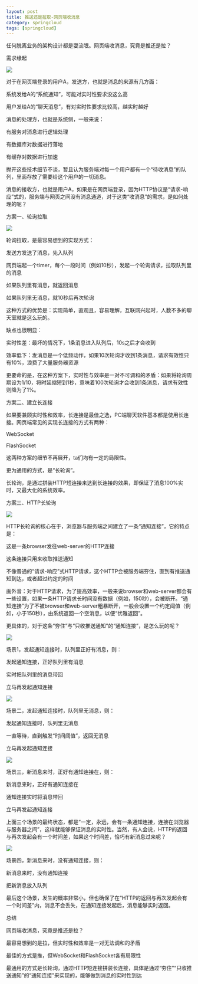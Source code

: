 ```yaml
---
layout: post
title: 推送还是拉取-网页端收消息
category: springcloud
tags: [springcloud]
---
```





任何脱离业务的架构设计都是耍流氓。网页端收消息，究竟是推还是拉？

 

需求缘起

![](https://ziyekudeng.github.io/assets/images/2019/0201/web-messages/1.webp)

对于在网页端登录的用户A，发送方，也就是消息的来源有几方面：

系统发给A的“系统通知”，可能对实时性要求没这么高

用户发给A的“聊天消息”，有对实时性要求比较高，越实时越好

 

消息的处理方，也就是系统侧，一般来说：

有服务对消息进行逻辑处理

有数据库对数据进行落地

有缓存对数据进行加速

抛开这些技术细节不谈，暂且认为服务端对每一个用户都有一个“待收消息”的队列，里面存放了需要给这个用户的一切消息。

 

消息的接收方，也就是用户A，如果是在网页端登录，因为HTTP协议是“请求-响应”式的，服务端与网页之间没有消息通道，对于这类“收消息”的需求，是如何处理的呢？

 

方案一、轮询拉取

![](https://ziyekudeng.github.io/assets/images/2019/0201/web-messages/2.webp)

轮询拉取，是最容易想到的实现方式：

发送方发送了消息，先入队列

网页端起一个timer，每个一段时间（例如10秒），发起一个轮询请求，拉取队列里的消息

如果队列里有消息，就返回消息

如果队列里无消息，就10秒后再次轮询

 

这种方式的优势是：实现简单，直观且，容易理解，互联网兴起时，人数不多的聊天室就是这么玩的。

 

缺点也很明显：

实时性差：最坏的情况下，1条消息进入队列后，10s之后才会收到

效率低下：发消息是一个低频动作，如果10次轮询才收到1条消息，请求有效性只有10%，浪费了大量服务器资源

 

更要命的是，在这种方案下，实时性与效率是一对不可调和的矛盾：如果将轮询周期设为1/10，将时延缩短到1秒，意味着100次轮询才会收到1条消息，请求有效性则降为了1%。

 

方案二、建立长连接

如果要兼顾实时性和效率，长连接是最佳之选，PC端聊天软件基本都是使用长连接。网页端常见的实现长连接的方式有两种：

WebSocket

FlashSocket

这两种方案的细节不再展开，ta们均有一定的局限性。



更为通用的方式，是“长轮询”。

长轮询，是通过拼装HTTP短连接来达到长连接的效果，即保证了消息100%实时，又最大化的系统效率。

 

方案三、HTTP长轮询

![](https://ziyekudeng.github.io/assets/images/2019/0201/web-messages/3.webp)

HTTP长轮询的核心在于，浏览器与服务端之间建立了一条“通知连接”，它的特点是：

这是一条browser发往web-server的HTTP连接

这条连接只用来收取推送通知

不像普通的“请求-响应”式HTTP请求，这个HTTP会被服务端夯住，直到有推送通知到达，或者超过约定的时间

画外音：对于HTTP请求，为了提高效率，一般来说browser和web-server都会有一些设置，如果一条HTTP请求长时间没有数据（例如，150秒），会被断开。“通知连接”为了不被browser和web-server粗暴断开，一般会设置一个约定阈值（例如，小于150秒），由系统返回一个空消息，以便“优雅返回”。

 

更具体的，对于这条“夯住”与“只收推送通知”的“通知连接”，是怎么玩的呢？

![](https://ziyekudeng.github.io/assets/images/2019/0201/web-messages/4.webp)



场景1，发起通知连接时，队列里正好有消息，则：

发起通知连接，正好队列里有消息

实时把队列里的消息带回

立马再发起通知连接

 
![](https://ziyekudeng.github.io/assets/images/2019/0201/web-messages/5.webp)
 



场景二，发起通知连接时，队列里无消息，则：

发起通知连接时，队列里无消息

一直等待，直到触发“时间阈值”，返回无消息

立马再发起通知连接

 
![](https://ziyekudeng.github.io/assets/images/2019/0201/web-messages/6.webp)
 



场景三，新消息来时，正好有通知连接在，则：

新消息来时，正好有通知连接在

通知连接实时将消息带回

立马再发起通知连接

 

上面三个场景的最终状态，都是“一定，永远，会有一条通知连接，连接在浏览器与服务器之间”，这样就能够保证消息的实时性。当然，有人会说，HTTP的返回与再次发起会有一个时间差，如果这个时间差，恰巧有新消息过来呢？

 
![](https://ziyekudeng.github.io/assets/images/2019/0201/web-messages/7.webp)
 



场景四，新消息来时，没有通知连接，则：

新消息来时，没有通知连接

把新消息放入队列

 

最后这个场景，发生的概率非常小，但也确保了在“HTTP的返回与再次发起会有一个时间差”内，消息不会丢失，在通知连接发起后，消息能够实时返回。

 

总结

网页端收消息，究竟是推还是拉？

最容易想到的是拉，但实时性和效率是一对无法调和的矛盾

最佳的方式是推，但WebSocket和FlashSocket各有局限性

最通用的方式是长轮询，通过HTTP短连接拼装长连接，具体是通过“夯住”“只收推送通知”的“通知连接”来实现的，能够做到消息的实时性到达

 


